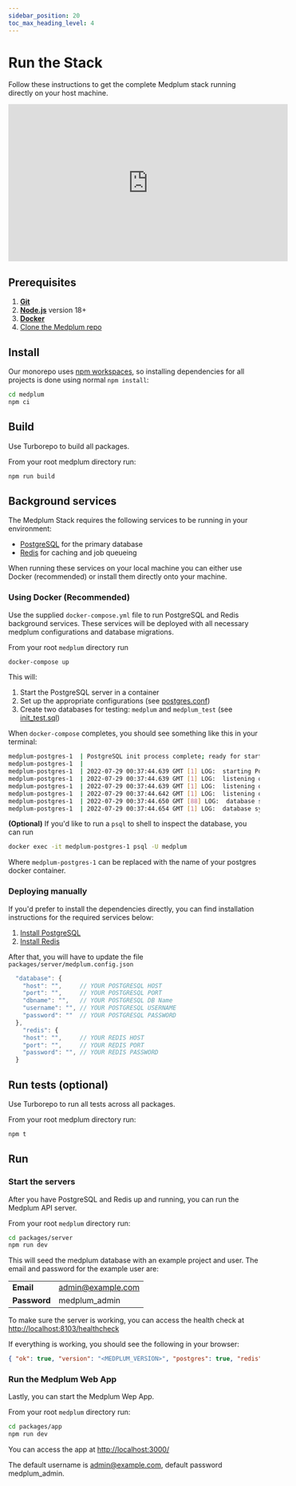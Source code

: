 ```yaml
---
sidebar_position: 20
toc_max_heading_level: 4
---
```


# Run the Stack

Follow these instructions to get the complete Medplum stack running directly on your host machine.

<iframe width="560" height="315" src="https://www.youtube.com/embed/nf6OElRWOJ4" title="YouTube video player" frameborder="0" allow="accelerometer; autoplay; clipboard-write; encrypted-media; gyroscope; picture-in-picture" allowfullscreen></iframe>

## Prerequisites

1. **[Git](https://git-scm.com/)**
2. **[Node.js](https://docs.npmjs.com/downloading-and-installing-node-js-and-npm)** version 18+
3. **[Docker](https://docs.docker.com/engine/install/)**
4. [Clone the Medplum repo](./local-dev-setup#clone-the-repo)

## Install

Our monorepo uses [npm workspaces](https://docs.npmjs.com/cli/v7/using-npm/workspaces), so installing dependencies for all projects is done using normal `npm install`:

```sh
cd medplum
npm ci
```

## Build

Use Turborepo to build all packages.

From your root medplum directory run:

```sh
npm run build
```

## Background services

The Medplum Stack requires the following services to be running in your environment:

- [PostgreSQL](https://www.postgresql.org/) for the primary database
- [Redis](https://redis.com/) for caching and job queueing

When running these services on your local machine you can either use Docker (recommended) or install them directly onto your machine.

### Using Docker (Recommended)

Use the supplied `docker-compose.yml` file to run PostgreSQL and Redis background services. These services will be deployed with all necessary medplum configurations and database migrations.

From your root `medplum` directory run

```sh
docker-compose up
```

This will:

1. Start the PostgreSQL server in a container
2. Set up the appropriate configurations (see [postgres.conf](https://github.com/medplum/medplum/blob/main/postgres/postgres.conf))
3. Create two databases for testing: `medplum` and `medplum_test` (see [init_test.sql](https://github.com/medplum/medplum/blob/main/postgres/init_test.sql))

When `docker-compose` completes, you should see something like this in your terminal:

```bash
medplum-postgres-1  | PostgreSQL init process complete; ready for start up.
medplum-postgres-1  |
medplum-postgres-1  | 2022-07-29 00:37:44.639 GMT [1] LOG:  starting PostgreSQL 12.10 (Debian 12.10-1.pgdg110+1) on aarch64-unknown-linux-gnu, compiled by gcc (Debian 10.2.1-6) 10.2.1 20210110, 64-bit
medplum-postgres-1  | 2022-07-29 00:37:44.639 GMT [1] LOG:  listening on IPv4 address "0.0.0.0", port 5432
medplum-postgres-1  | 2022-07-29 00:37:44.639 GMT [1] LOG:  listening on IPv6 address "::", port 5432
medplum-postgres-1  | 2022-07-29 00:37:44.642 GMT [1] LOG:  listening on Unix socket "/var/run/postgresql/.s.PGSQL.5432"
medplum-postgres-1  | 2022-07-29 00:37:44.650 GMT [88] LOG:  database system was shut down at 2022-07-29 00:37:44 GMT
medplum-postgres-1  | 2022-07-29 00:37:44.654 GMT [1] LOG:  database system is ready to accept connections
```

**(Optional)** If you'd like to run a `psql` to shell to inspect the database, you can run

```sh
docker exec -it medplum-postgres-1 psql -U medplum
```

Where `medplum-postgres-1` can be replaced with the name of your postgres docker container.

### Deploying manually

If you'd prefer to install the dependencies directly, you can find installation instructions for the required services below:

1. [Install PostgreSQL](https://www.postgresql.org/download/)
2. [Install Redis](https://redis.io/download)

After that, you will have to update the file `packages/server/medplum.config.json`

```js
  "database": {
    "host": "",     // YOUR POSTGRESQL HOST
    "port": "",     // YOUR POSTGRESQL PORT
    "dbname": "",   // YOUR POSTGRESQL DB Name
    "username": "", // YOUR POSTGRESQL USERNAME
    "password": ""  // YOUR POSTGRESQL PASSWORD
  },
    "redis": {
    "host": "",     // YOUR REDIS HOST
    "port": "",     // YOUR REDIS PORT
    "password": "", // YOUR REDIS PASSWORD
  }
```

## Run tests (optional)

Use Turborepo to run all tests across all packages.

From your root medplum directory run:

```sh
npm t
```

## Run

### Start the servers

After you have PostgreSQL and Redis up and running, you can run the Medplum API server.

From your root `medplum` directory run:

```sh
cd packages/server
npm run dev
```

This will seed the medplum database with an example project and user.
The email and password for the example user are:

|              |                   |
| ------------ | ----------------- |
| **Email**    | admin@example.com |
| **Password** | medplum_admin     |

To make sure the server is working, you can access the health check at [http://localhost:8103/healthcheck](http://localhost:8103/healthcheck)

If everything is working, you should see the following in your browser:

```json
{ "ok": true, "version": "<MEDPLUM_VERSION>", "postgres": true, "redis": true }
```

### Run the Medplum Web App

Lastly, you can start the Medplum Wep App.

From your root `medplum` directory run:

```sh
cd packages/app
npm run dev
```

You can access the app at [http://localhost:3000/](http://localhost:3000/)

The default username is admin@example.com, default password medplum_admin.
